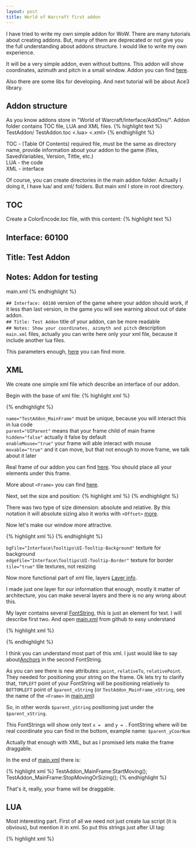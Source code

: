 ```yaml
---
layout: post
title: World of Warcraft first addon
---
```


I have tried to write my own simple addon for WoW. There are many tutorials about creating addons. But, many of them are deprecated or not give you the full understanding about addons structure. I would like to write my own experience.

It will be a very simple addon, even without buttons. This addon will show coordinates, azimuth and pitch in a small window. Addon you can find [here](https://github.com/freekode/TestAddon/).

Also there are some libs for developing. And next tutorial will be about Ace3 library.

## Addon structure
As you know addons store in "World of Warcraft/Interface/AddOns/".
Addon folder contains TOC file, LUA and XML files.
{% highlight text %}
TestAddon/
    TestAddon.toc
    <.lua>
    <.xml>
{% endhighlight %}

TOC - (Table Of Contents) required file, must be the same as directory name, provide information about your addon to the game (files, SavedVariables, Version, Tittle, etc.)<br>
LUA - the code<br>
XML - interface

Of course, you can create directories in the main addon folder. Actually I doing it, I have lua/ and xml/ folders. But main xml I store in root directory.


## TOC
Create a ColorEncode.toc file, with this content:
{% highlight text %}
## Interface: 60100
## Title: Test Addon
## Notes: Addon for testing
main.xml
{% endhighlight %}

`## Interface: 60100` version of the game where your addon should work, if it less than last version, in the game you will see warning about out of date addon.<br>
`## Title: Test Addon` title of your addon, can be more readable<br>
`## Notes: Show your coordinates, azimyth and pitch` description<br>
`main.xml` files, actually you can write here only your xml file, because it include another lua files.

This parameters enough, [here](http://www.wowwiki.com/TOC_format) you can find more.


## XML
We create one simple xml file which describe an interface of our addon.

Begin with the base of xml file:
{% highlight xml %}
<Ui xmlns="http://www.blizzard.com/wow/ui/"
    xmlns:xsi="http://www.w3.org/2001/XMLSchema-instance" 
    xsi:schemaLocation="http://www.blizzard.com/wow/ui/
    ..\..\FrameXML\UI.xsd">

  <Frame name="TestAddon_MainFrame"
         parent="UIParent"
         hidden="false"
         enableMouse="true"
         movable="true">
  </Frame>
</Ui>
{% endhighlight %}

`name="TestAddon_MainFrame"` must be unique, because you will interact this in lua code<br>
`parent="UIParent"` means that your frame child of main frame<br>
`hidden="false"` actually it false by default<br>
`enableMouse="true"` your frame will able interact with mouse<br>
`movable="true"` and it can move, but that not enough to move frame, we talk about it later

Real frame of our addon you can find [here](https://github.com/freekode/TestAddon/blob/master/main.xml).
You should place all your elements under this frame.

More about `<Frame>` you can find [here](http://www.wowwiki.com/XML/Frame).

Next, set the size and position:
{% highlight xml %}
<Size x="63" y="50"/>
<Anchors>
  <Anchor point="TOPLEFT">
    <Offset x="20" y="-90"/>
  </Anchor>
</Anchors>
{% endhighlight %}

There was two type of size dimension: absolute and relative. By this notation it will absolute sizing also it works with `<Offset>`
[more](http://wowwiki.wikia.com/XML/Dimension).

Now let's make our window more attractive.

{% highlight xml %}
<Backdrop bgFile="Interface\Tooltips\UI-Tooltip-Background"
          edgeFile="Interface\Tooltips\UI-Tooltip-Border"
          tile="true">
  <TileSize>
    <AbsValue val="16"/>
  </TileSize>
  <EdgeSize>
    <AbsValue val="16"/>
  </EdgeSize>
  <BackgroundInsets>
    <AbsInset left="4" right="3" top="4" bottom="3"/>
  </BackgroundInsets>
  <Color r="0.2" g="0.2" b="0.2" a="0.7"/>
</Backdrop>
{% endhighlight %}

`bgFile="Interface\Tooltips\UI-Tooltip-Background"` texture for background<br>
`edgeFile="Interface\Tooltips\UI-Tooltip-Border"` texture for border<br>
`tile="true"` tile textures, not resizing<br>

Now more functional part of xml file, layers [Layer info](http://wowwiki.wikia.com/wiki/XML/Layer).

I made just one layer for our information that enough, mostly it matter of architecture, you can make several
layers and there is no any wrong about this.

My layer contains several [FontString](http://wowwiki.wikia.com/wiki/XML/FontString), this is just an element for text. I will describe first two.
And open [main.xml](https://github.com/freekode/TestAddon/blob/master/main.xml) from github to easy understand

{% highlight xml %}
<FontString name="$parent_xString"
            inherits="SystemFont_Small"
            text="x = "
            justifyV="TOP"
            justifyH="RIGHT">
  <Size x="0" y="10"/>
  <Anchors>
    <Anchor point="TOPLEFT">
      <Offset x="5" y="-5"/>
    </Anchor>
  </Anchors>
  <Color r="1" g="1" b="0" a="1"/>
</FontString>
<FontString name="$parent_yString"
            inherits="SystemFont_Small"
            text="y = "
            justifyV="TOP"
            justifyH="RIGHT">

  <Size x="0" y="10"/>
  <Anchors>
    <Anchor point="TOPLEFT"
            relativeTo="$parent_xString"
            relativePoint="BOTTOMLEFT"/>
  </Anchors>
  <Color r="1" g="1" b="0" a="1"/>
</FontString>
{% endhighlight %}

I think you can understand most part of this xml. I just would like to say about[Anchors](http://wowwiki.wikia.com/wiki/XML/Anchor) in the second FontString.

As you can see there is new attributes: `point`, `relativeTo`, `relativePoint`. They needed for positioning your string
on the frame. Ok lets try to clarify that, `TOPLEFT` point of your FontString will be positioning relatively to `BOTTOMLEFT`
point of `$parent_xString` (or `TestAddon_MainFrame_xString`, see the name of the `<Frame>` in 
[main.xml](https://github.com/freekode/TestAddon/blob/master/main.xml))

So, in other words `$parent_yString` positioning just under the `$parent_xString`.

This FontStrings will show only text `x = ` and `y = `. FontString where will be real coordinate you can find in the bottom,
example name: `$parent_yCoorNum`

Actually that enough with XML, but as I promised lets make the frame draggable.

In the end of [main.xml](https://github.com/freekode/TestAddon/blob/master/main.xml) there is:

{% highlight xml %}
<Scripts>
  <OnMouseDown>
    TestAddon_MainFrame:StartMoving();
  </OnMouseDown>
  <OnMouseUp>
    TestAddon_MainFrame:StopMovingOrSizing();
  </OnMouseUp>
</Scripts>
{% endhighlight %}

That's it, really, your frame will be draggable.


## LUA
Most interesting part. First of all we need not just create lua script (it is obvious), but mention it in xml.
So put this strings just after UI tag:

{% highlight xml %}
  <Script File="lua/cli.lua"/>
  <Script File="lua/main.lua"/>
{% endhighlight %}

I like store many small scripts than bigger one, so if you want you can include all your functionality in one lua script.

[main.lua](https://github.com/freekode/TestAddon/blob/master/lua/main.lua) has several declared functions:

`onload(self)` calling when addon is loaded<br>
`onupdate(self, elapsed)` calling when frame in the game updating<br>
`updateCoor()` print all info what we want

For onload() and onupdate() worked we need call it, and that also must be declared in the xml:
{% highlight xml %}
<Scripts>
  <OnLoad function="onload"/>
  <OnUpdate function="onupdate"/>
</Scripts>
{% endhighlight %}

`onupdate()` func is quite dangerous for memory, if you not implement simple timer your small addon will consume all
cpu time. I will not describe that timer, you can just copy that. This part mostly the same for many projects.

`colorencode_updateInterval = 1.0` means your code in the timer will compute each one second.

`updateCoor()` function, using WoW API to get x, y coordinates, azimuth and pitch. Coordinates in raw format will be
0 > x > 1, for us more attractive it `11.1111` format, so simply calculate it.

After all, set the text of your FontString, by simple call:

`TestAddon_MainFrame_xCoorNum:SetText(x)`

Addon is done, place in AddOn directory, restart your WoW. I would like to mention, when you start the game, WoW load
all file which you mention in the addon, to change something you can simply change the file and write `/reload` in the game.
Your UI will be reloaded and changes applied, for both - lua and xml files. But if you add or remove files you need restart WoW.

Thanks for reading.

[Here](https://github.com/freekode/ColorEncode) you can find my addon which I use, it decodes several params about
character to color, for what look [that](https://github.com/freekode/wow-bot) :)

---

## Useful links/books
<http://wow-pro.com/general_guides/jahwo039s_addon_writing_guide_0><br>
<http://wowprogramming.com/> - very good reference<br>
<http://www.wowwiki.com/HOWTOs><br>
<http://habrahabr.ru/post/113258/><br>
<http://www.wowace.com/addons/ace3/><br>
<http://wow.gamepedia.com/WelcomeHome_-_Your_first_Ace3_Addon>

[Daniel Gilbert, James II Whitehead - Hacking World of Warcraft](https://www.goodreads.com/book/show/279492.Hacking_World_of_Warcraft)<br>
[James Whitehead II, Rick Roe - World of Warcraft Programming: A Guide and Reference for Creating WoW Addons](https://www.goodreads.com/book/show/6952656-world-of-warcraft-programming)<br>
[Paul Emmerich - Beginning Lua with World of Warcraft Add-ons](https://www.goodreads.com/book/show/6395549-beginning-lua-with-world-of-warcraft-add-ons)
